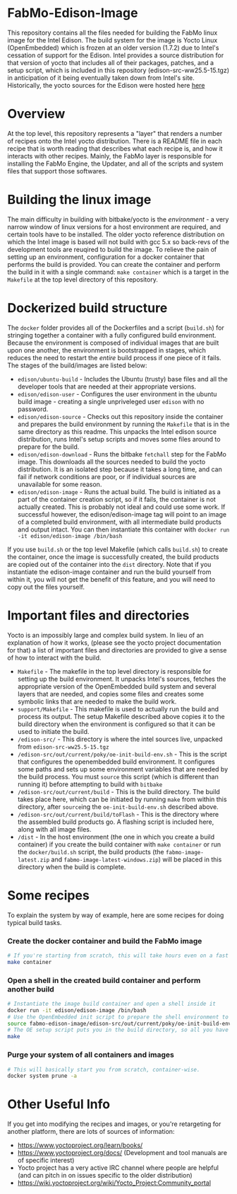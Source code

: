 # FabMo-Edison-Image
This repository contains all the files needed for building the FabMo linux image for the Intel Edison.  The build system for the image is Yocto Linux (OpenEmbedded) which is frozen at an older version (1.7.2) due to Intel's cessation of support for the Edison.  Intel provides a source distribution for that version of yocto that includes all of their packages, patches, and a setup script, which is included in this repository (edison-src-ww25.5-15.tgz) in anticipation of it being eventually taken down from Intel's site.  Historically, the yocto sources for the Edison were hosted here [here](http://downloadmirror.intel.com/25028/eng/edison-src-ww25.5-15.tgz)

# Overview
At the top level, this repository represents a "layer" that renders a number of recipes onto the Intel yocto distribution.  There is a README file in each recipe that is worth reading that describes what each recipe is, and how it interacts with other recipes.  Mainly, the FabMo layer is responsible for installing the FabMo Engine, the Updater, and all of the scripts and system files that support those softwares.

# Building the linux image
The main difficulty in building with bitbake/yocto is the *environment* - a very narrow window of linux versions for a host environment are required, and certain tools have to be installed.  The older yocto reference distribution on which the Intel image is based will not build with gcc 5.x so back-revs of the development tools are reuqired to build the image.  To relieve the pain of setting up an environment, configuration for a docker container that performs the build is provided.  You can create the container and perform the build in it with a single command: `make container` which is a target in the `Makefile` at the top level directory of this repository.

# Dockerized build structure
The `docker` folder provides all of the Dockerfiles and a script (`build.sh`) for stringing together a container with a fully configured build environment.  Because the environment is composed of individual images that are built upon one another, the environment is bootstrapped in stages, which reduces the need to restart the *entire* build process if one piece of it fails.  The stages of the build/images are listed below:
 * `edison/ubuntu-build` - Includes the Ubuntu (trusty) base files and all the developer tools that are needed at their appropriate versions.
 * `edison/edison-user` - Configures the user environment in the ubuntu build image - creating a single unpriveleged user `edison` with no password.
 * `edison/edison-source` - Checks out this repository inside the container and prepares the build environment by running the `Makefile` that is in the same directory as this readme. This unpacks the Intel edison source distribution, runs Intel's setup scripts and moves some files around to prepare for the build.
 * `edison/edison-download` - Runs the bitbake `fetchall` step for the FabMo image.  This downloads all the sources needed to build the yocto distribution.  It is an isolated step because it takes a long time, and can fail if network conditions are poor, or if individual sources are unavailable for some reason.
 * `edison/edison-image` - Runs the actual build.  The build is initiated as a part of the container creation script, so if it fails, the container is not actually created.  This is probably not ideal and could use some work.  If successful however, the edison/edison-image tag will point to an image of a completed build environment, with all intermediate build products and output intact.  You can then instantiate this container with `docker run -it edison/edison-image /bin/bash`

If you use `build.sh` or the top level Makefile (which calls `build.sh`) to create the container, once the image is successfully created, the build products are copied out of the container into the `dist` directory.  Note that if you instantiate the edison-image container and run the build yourself from within it, you will not get the benefit of this feature, and you will need to copy out the files yourself.

# Important files and directories
Yocto is an impossibly large and complex build system.  In lieu of an explanation of how it works, (please see the yocto project documentation for that) a list of important files and directories are provided to give a sense of how to interact with the build.
 * `Makefile` - The makefile in the top level directory is responsible for setting up the build environment.  It unpacks Intel's sources, fetches the appropriate version of the OpenEmbedded build system and several layers that are needed, and copies some files and creates some symbolic links that are needed to make the build work.
 * `support/Makefile` - This makefile is used to actually run the build and process its output.  The setup Makefile described above copies it to the build directory when the environment is configured so that it can be used to initiate the build.
 * `/edison-src/` - This directory is where the intel sources live, unpacked from `edison-src-ww25.5-15.tgz`
 * `/edison-src/out/current/poky/oe-init-build-env.sh` - This is the script that configures the openembedded build environment.  It configures some paths and sets up some environment variables that are needed by the build process.  You must `source` this script (which is different than running it) before attempting to build with `bitbake`
 * `/edison-src/out/current/build` - This is the build directory.  The build takes place here, which can be initiated by running `make` from within this directory, after `source`ing the `oe-init-build-env.sh` described above.
 * `/edison-src/out/current/build/toFlash` - This is the directory where the assembled build products go.  A flashing script is included here, along with all image files.
 * `/dist` - In the host environment (the one in which you create a build container) if you create the build container with `make container` or run the `docker/build.sh` script, the build products (the `fabmo-image-latest.zip` and `fabmo-image-latest-windows.zip`) will be placed in this directory when the build is complete.

# Some recipes
To explain the system by way of example, here are some recipes for doing typical build tasks.

### Create the docker container and build the FabMo image
```bash
# If you're starting from scratch, this will take hours even on a fast machine
make container
```

### Open a shell in the created build container and perform another build
```bash
# Instantiate the image build container and open a shell inside it
docker run -it edison/edison-image /bin/bash
# Use the OpenEmbedded init script to prepare the shell environment to build the image
source fabmo-edison-image/edison-src/out/current/poky/oe-init-build-env.sh
# The OE setup script puts you in the build directory, so all you have to do is run make
make
```

### Purge your system of all containers and images
```bash
# This will basically start you from scratch, container-wise.
docker system prune -a
```

# Other Useful Info
If you get into modifying the recipes and images, or you're retargeting for another platform, there are lots of sources of information:
 * https://www.yoctoproject.org/learn/books/
 * https://www.yoctoproject.org/docs/ (Development and tool manuals are of specific interest)
 * Yocto project has a very active IRC channel where people are helpful (and can pitch in on issues specific to the older distribution)
 * https://wiki.yoctoproject.org/wiki/Yocto_Project:Community_portal
 


